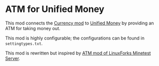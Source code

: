 # ATM for Unified Money

This mod connects the [Currency mod](https://content.minetest.net/packages/mt-mods/currency/) to [Unified Money](https://content.minetest.net/packages/Emojiminetest/unified_money/) by providing an ATM for taking money out.

This mod is highly configurable; the configurations can be found in `settingtypes.txt`.

This mod is rewritten but inspired by [ATM mod of LinuxForks Minetest Server](https://git.bananach.space/atm.git).
